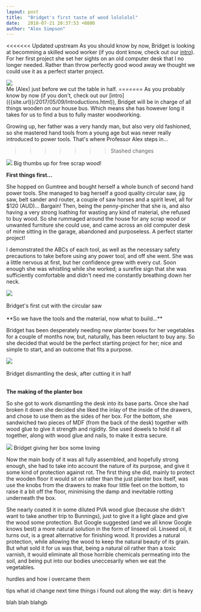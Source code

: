 ```yaml
---
layout: post
title:  "Bridget's first taste of wood lolololol"
date:   2018-07-21 20:37:53 +0800
author: "Alex Simpson"
--- 
```


<<<<<<< Updated upstream
As you should know by now, Bridget is looking at becomming a skilled wood worker (if you dont know, check out our [intro]({{site.url}}/2017/05/09/Introductions.html)). For her first project she set her sights on an old computer desk that I no longer needed. Rather than throw perfectly good wood away we thought we could use it as a perfect starter project. 

<img class="imageHolder1"  src="{{site.url}}/images/Bridgets 1st woodworking project/alex_and_original.jpg" /> 
		<br>Me (Alex) just before we cut the table in half.
=======
As you probably know by now (if you don't, check out our [intro]({{site.url}}/2017/05/09/Introductions.html)), Bridget will be in charge of all things wooden on our house bus. Which means she has however long it takes for us to find a bus to fully master woodworking.

Growing up, her father was a very handy man, but also very old fashioned, so she mastered hand tools from a young age but was never really introduced to power tools. That's where Professor Alex steps in...
>>>>>>> Stashed changes

<!--more--> 

<img src="{{site.url}}/images/Bridgets 1st woodworking project/alex_and_original.jpg"/> 
<a class="image-captions">Big thumbs up for free scrap wood!</a>


**First things first...**

She hopped on Gumtree and bought herself a whole bunch of second hand power tools. She managed to bag herself a good quality circular saw, jig saw, belt sander and router, a couple of saw horses and a spirit level, all for $120 (AUD)... Bargain! Then, being the penny-pincher that she is, and also having a very strong loathing for wasting any kind of material, she refused to buy wood. So she rummaged around the house for any scrap wood or unwanted furniture she could use, and came across an old computer desk of mine sitting in the garage, abandoned and purposeless. A perfect starter project!

I demonstrated the ABCs of each tool, as well as the necessary safety precautions to take before using any power tool, and off she went. She was a little nervous at first, but her confidence grew with every cut. Soon enough she was whistling while she worked; a surefire sign that she was sufficiently comfortable and didn't need me constantly breathing down her neck.

<div class="imageHolder1"> 
	<img src="{{site.url}}/images/Bridgets 1st woodworking project/circular_saw.jpg" /> 
		<div class="caption1">
		<br>Bridget's first cut with the circular saw
		</div> 
</div> 
<br>
**So we have the tools and the material, now what to build...**

Bridget has been desperately needing new planter boxes for her vegetables for a couple of months now, but, naturally, has been reluctant to buy any. So she decided that would be the perfect starting project for her; nice and simple to start, and an outcome that fits a purpose.

<div class="imageHolder1"> 
	<img src="{{site.url}}/images/Bridgets 1st woodworking project/dismantling.jpg" /> 
		<div class="caption1">
		<br>Bridget dismantling the desk, after cutting it in half
		</div> 
</div>
<br>

**The making of the planter box**

So she got to work dismantling the desk into its base parts. Once she had broken it down she decided she liked the inlay of the inside of the drawers, and chose to use them as the sides of her box. For the bottom, she sandwiched two pieces of MDF (from the back of the desk) together with wood glue to give it strength and rigidity. She used dowels to hold it all together, along with wood glue and nails, to make it extra secure.

<img src="{{site.url}}/images/Bridgets 1st woodworking project/loving_her_box.jpg"/> 
<a class="image-captions">Bridget giving her box some loving</a>

<br>

Now the main body of it was all fully assembled, and hopefully strong enough, she had to take into account the nature of its purpose, and give it some kind of protection against rot. The first thing she did, mainly to protect the wooden floor it would sit on rather than the just planter box itself, was use the knobs from the drawers to make four little feet on the bottom, to raise it a bit off the floor, minimising the damp and inevitable rotting underneath the box. 

She nearly coated it in some diluted PVA wood glue (because she didn't want to take another trip to Bunnings), just to give it a light glaze and give the wood some protection. But Google suggested (and we all know Google knows best) a more natural solution in the form of linseed oil. Linseed oil, it turns out, is a great alternative for finishing wood. It provides a natural protection, while allowing the wood to keep the natural beauty of its grain. But what sold it for us was that, being a natural oil rather than a toxic varnish, it would eliminate all those horrible chemicals permeating into the soil, and being put into our bodies uneccesarily when we eat the vegetables.





hurdles and how i overcame them

tips
what id change next time
things i found out along the way: dirt is heavy


blah blah blahgb

